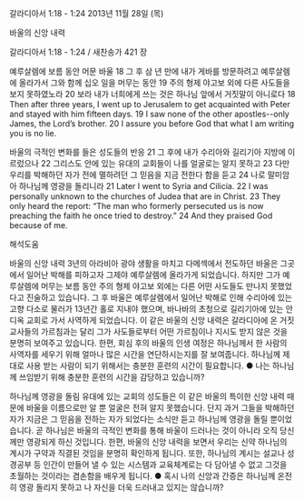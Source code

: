 갈라디아서 1:18 - 1:24 
2013년 11월 28일 (목)

바울의 신앙 내력



갈라디아서 1:18 - 1:24 / 새찬송가 421 장


예루살렘에 보름 동안 머문 바울
18 그 후 삼 년 만에 내가 게바를 방문하려고 예루살렘에 올라가서 그와 함께 십오 일을 머무는 동안 19 주의 형제 야고보 외에 다른 사도들을 보지 못하였노라 20 보라 내가 너희에게 쓰는 것은 하나님 앞에서 거짓말이 아니로다
18 Then after three years, I went up to Jerusalem to get acquainted with Peter and stayed with him fifteen days. 19 I saw none of the other apostles--only James, the Lord’s brother. 20 I assure you before God that what I am writing you is no lie.

바울의 극적인 변화를 들은 성도들의 반응
21 그 후에 내가 수리아와 길리기아 지방에 이르렀으나 22 그리스도 안에 있는 유대의 교회들이 나를 얼굴로는 알지 못하고 23 다만 우리를 박해하던 자가 전에 멸하려던 그 믿음을 지금 전한다 함을 듣고 24 나로 말미암아 하나님께 영광을 돌리니라
21 Later I went to Syria and Cilicia. 22 I was personally unknown to the churches of Judea that are in Christ. 23 They only heard the report: “The man who formerly persecuted us is now preaching the faith he once tried to destroy.” 24 And they praised God because of me.

해석도움





바울의 신앙 내력
3년의 아라비아 광야 생활을 마치고 다메섹에서 전도하던 바울은 그곳에서 일어난 박해를 피하고자 그제야 예루살렘에 올라가게 되었습니다. 하지만 그가 예루살렘에 머무는 보름 동안 주의 형제 야고보 외에는 다른 어떤 사도들도 만나지 못했었다고 진술하고 있습니다. 그 후 바울은 예루살렘에서 일어난 박해로 인해 수리아에 있는 고향 다소로 물러가 13년간 홀로 지내야 했으며, 바나바의 초청으로 길리기아에 있는 안디옥 교회로 가서 사역하게 되었습니다. 이 같은 바울의 신앙 내력은 갈라디아에 온 거짓 교사들의 가르침과는 달리 그가 사도들로부터 어떤 가르침이나 지시도 받지 않은 것을 분명히 보여주고 있습니다. 한편, 회심 후의 바울의 인생 여정은 하나님께서 한 사람의 사역자를 세우기 위해 얼마나 많은 시간을 연단하시는지를 잘 보여줍니다. 하나님께 제대로 사용 받는 사람이 되기 위해서는 충분한 훈련의 시간이 필요합니다.
● 나는 하나님께 쓰임받기 위해 충분한 훈련의 시간을 감당하고 있습니까?

하나님께 영광을 돌림
유대에 있는 교회의 성도들은 이 같은 바울의 특이한 신앙 내력 때문에 바울을 이름으로만 알 뿐 얼굴은 전혀 알지 못했습니다. 단지 과거 그들을 박해하던 자가 지금은 그 믿음을 전하는 자가 되었다는 소식만 듣고 하나님께 영광을 돌릴 뿐이었습니다. 곧 하나님은 바울의 극적인 변화를 통해 바울이 드러나는 것이 아니라 오직 당신께만 영광되게 하신 것입니다. 한편, 바울의 신앙 내력을 보면서 우리는 신약 하나님의 계시가 구약과 직결된 것임을 분명히 확인하게 됩니다. 또한, 하나님의 계시는 설교나 성경공부 등 인간이 만들어 낼 수 있는 시스템과 교육체계로는 다 담아낼 수 없고 그것을 초월하는 것이라는 겸손함을 배우게 됩니다.
● 혹시 나의 신앙과 간증은 하나님께 온전히 영광 돌리지 못하고 나 자신을 더욱 드러내고 있지는 않습니까?